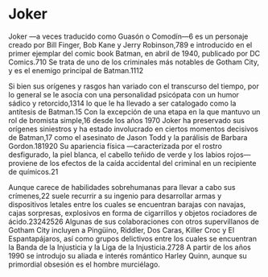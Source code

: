 # Joker

Joker —a veces traducido como Guasón o Comodín—6​ es un personaje creado por Bill Finger, Bob Kane y Jerry Robinson,7​8​9​ e introducido en el primer ejemplar del comic book Batman, en abril de 1940, publicado por DC Comics.7​10​ Se trata de uno de los criminales más notables de Gotham City, y es el enemigo principal de Batman.11​12​

Si bien sus orígenes y rasgos han variado con el transcurso del tiempo, por lo general se le asocia con una personalidad psicópata con un humor sádico y retorcido,13​14​ lo que le ha llevado a ser catalogado como la antítesis de Batman.15​ Con la excepción de una etapa en la que mantuvo un rol de bromista simple,16​ desde los años 1970 Joker ha preservado sus orígenes siniestros y ha estado involucrado en ciertos momentos decisivos de Batman,17​ como el asesinato de Jason Todd y la parálisis de Barbara Gordon.18​19​20​ Su apariencia física —caracterizada por el rostro desfigurado, la piel blanca, el cabello teñido de verde y los labios rojos— proviene de los efectos de la caída accidental del criminal en un recipiente de químicos.21​

Aunque carece de habilidades sobrehumanas para llevar a cabo sus crímenes,22​ suele recurrir a su ingenio para desarrollar armas y dispositivos letales entre los cuales se encuentran barajas con navajas, cajas sorpresas, explosivos en forma de cigarrillos y objetos rociadores de ácido.23​24​25​26​ Algunas de sus colaboraciones con otros supervillanos de Gotham City incluyen a Pingüino, Riddler, Dos Caras, Killer Croc y El Espantapájaros, así como grupos delictivos entre los cuales se encuentran la Banda de la Injusticia y la Liga de la Injusticia.27​28​ A partir de los años 1990 se introdujo su aliada e interés romántico Harley Quinn, aunque su primordial obsesión es el hombre murciélago.
